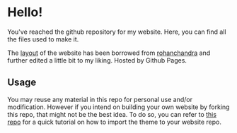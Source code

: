 # Hello!

You've reached the github repository for my website. Here, you can find all the files used to make it.

The [layout](https://rohanchandra.github.io/type-theme/) of the website has been borrowed from [rohanchandra](https://github.com/rohanchandra/) and further edited a little bit to my liking. Hosted by Github Pages.

## Usage

You may reuse any material in this repo for personal use and/or modification. However if you intend on building your own website by forking this repo, that might not be the best idea. To do so, you can refer to [this repo](https://github.com/rohanchandra/type-theme/) for a quick tutorial on how to import the theme to your website repo.
